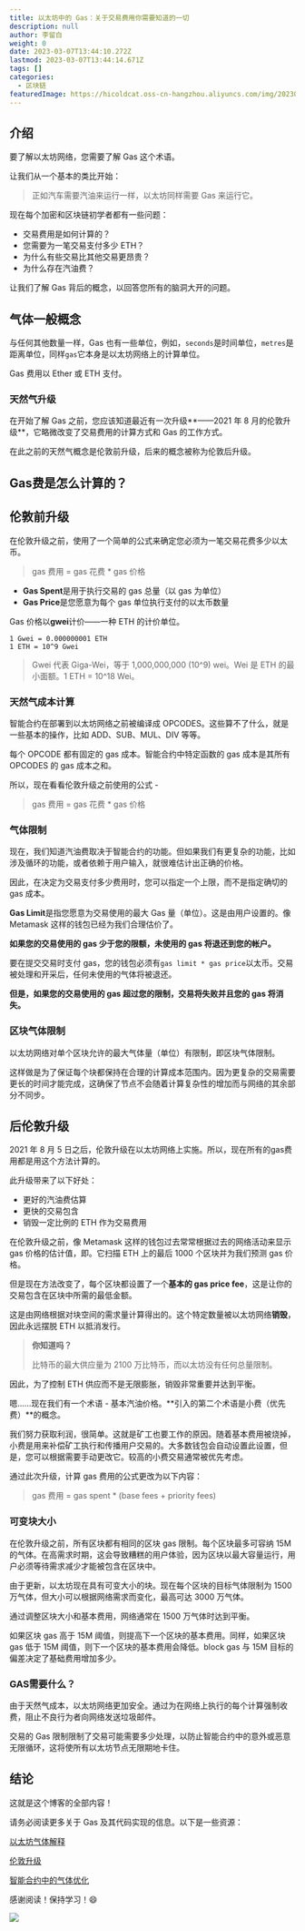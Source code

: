 ```yaml
---
title: 以太坊中的 Gas：关于交易费用你需要知道的一切
description: null
author: 李留白
weight: 0
date: 2023-03-07T13:44:10.272Z
lastmod: 2023-03-07T13:44:14.671Z
tags: []
categories:
  - 区块链
featuredImage: https://hicoldcat.oss-cn-hangzhou.aliyuncs.com/img/20230307213003.png
---
```


## 介绍

要了解以太坊网络，您需要了解 Gas 这个术语。

让我们从一个基本的类比开始：

> 正如汽车需要汽油来运行一样，以太坊同样需要 Gas 来运行它。

现在每个加密和区块链初学者都有一些问题：

- 交易费用是如何计算的？
- 您需要为一笔交易支付多少 ETH？
- 为什么有些交易比其他交易更昂贵？
- 为什么存在汽油费？

让我们了解 Gas 背后的概念，以回答您所有的脑洞大开的问题。

## 气体一般概念

与任何其他数量一样，Gas 也有一些单位，例如，`seconds`是时间单位，`metres`是距离单位，同样`gas`它本身是以太坊网络上的计算单位。

Gas 费用以 Ether 或 ETH 支付。

### 天然气升级

在开始了解 Gas 之前，您应该知道最近有一次升级**——2021 年 8 月的伦敦升级**，它略微改变了交易费用的计算方式和 Gas 的工作方式。

在此之前的天然气概念是伦敦前升级，后来的概念被称为伦敦后升级。

## **Gas费是怎么计算的？**

## 伦敦前升级

在伦敦升级之前，使用了一个简单的公式来确定您必须为一笔交易花费多少以太币。

> gas 费用 = gas 花费 * gas 价格

- **Gas Spent**是用于执行交易的 gas 总量（以 gas 为单位）
- **Gas Price**是您愿意为每个 gas 单位执行支付的以太币数量

Gas 价格以**gwei**计价——一种 ETH 的计价单位。

```
1 Gwei = 0.000000001 ETH
1 ETH = 10^9 Gwei
```

> Gwei 代表 Giga-Wei，等于 1,000,000,000 (10^9) wei。Wei 是 ETH 的最小面额。1 ETH = 10^18 Wei。

### 天然气成本计算

智能合约在部署到以太坊网络之前被编译成 OPCODES。这些算不了什么，就是一些基本的操作，比如 ADD、SUB、MUL、DIV 等等。

每个 OPCODE 都有固定的 gas 成本。智能合约中特定函数的 gas 成本是其所有 OPCODES 的 gas 成本之和。

所以，现在看看伦敦升级之前使用的公式 -

> gas 费用 = gas 花费 * gas 价格

### 气体限制

现在，我们知道汽油费取决于智能合约的功能。但如果我们有更复杂的功能，比如涉及循环的功能，或者依赖于用户输入，就很难估计出正确的价格。

因此，在决定为交易支付多少费用时，您可以指定一个上限，而不是指定确切的 gas 成本。

**Gas Limit**是指您愿意为交易使用的最大 Gas 量（单位）。这是由用户设置的。像 Metamask 这样的钱包已经为我们合理估价了。

**如果您的交易使用的 gas 少于您的限额，未使用的 gas 将退还到您的帐户。**

要在提交交易时支付 gas，您的钱包必须有`gas limit * gas price`以太币。交易被处理和开采后，任何未使用的气体将被退还。

**但是，如果您的交易使用的 gas 超过您的限制，交易将失败并且您的 gas 将消失。**

### 区块气体限制

以太坊网络对单个区块允许的最大气体量（单位）有限制，即区块气体限制。

这样做是为了保证每个块都保持在合理的计算成本范围内。因为更复杂的交易需要更长的时间才能完成，这确保了节点不会随着计算复杂性的增加而与网络的其余部分不同步。

## 后伦敦升级

2021 年 8 月 5 日之后，伦敦升级在以太坊网络上实施。所以，现在所有的gas费用都是用这个方法计算的。

此升级带来了以下好处：

- 更好的汽油费估算
- 更快的交易包含
- 销毁一定比例的 ETH 作为交易费用

在伦敦升级之前，像 Metamask 这样的钱包过去常常根据过去的网络活动来显示 gas 价格的估计值，即。它扫描 ETH 上的最后 1000 个区块并为我们预测 gas 价格。

但是现在方法改变了，每个区块都设置了一个**基本的 gas price fee**，这是让你的交易包含在区块中所需的最低金额。

这是由网络根据对块空间的需求量计算得出的。这个特定数量被以太坊网络**销毁**，因此永远摆脱 ETH 以抵消发行。

> **你知道吗？**
>
> 比特币的最大供应量为 2100 万比特币，而以太坊没有任何总量限制。

因此，为了控制 ETH 供应而不是无限膨胀，销毁非常重要并达到平衡。

嗯......现在我们有一个术语 - 基本汽油价格。**引入的第二个术语是小费（优先费）**的概念。

我们努力获取利润，很简单。这就是矿工也要工作的原因。随着基本费用被烧掉，小费是用来补偿矿工执行和传播用户交易的。大多数钱包会自动设置此设置，但是，您可以根据需要手动更改它。较高的小费交易通常被优先考虑。

通过此次升级，计算 gas 费用的公式更改为以下内容：

> gas 费用 = gas spent * (base fees + priority fees)

### 可变块大小

在伦敦升级之前，所有区块都有相同的区块 gas 限制。每个区块最多可容纳 15M 的气体。在高需求时期，这会导致糟糕的用户体验，因为区块以最大容量运行，用户必须等待需求减少才能被包含在区块中。

由于更新，以太坊现在具有可变大小的块。现在每个区块的目标气体限制为 1500 万气体，但大小可以根据网络需求而变化，最高可达 3000 万气体。

通过调整区块大小和基本费用，网络通常在 1500 万气体时达到平衡。

如果区块 gas 高于 15M 阈值，则提高下一个区块的基本费用。同样，如果区块 gas 低于 15M 阈值，则下一个区块的基本费用会降低。block gas 与 15M 目标的偏差决定了基础费用增加多少。

### GAS需要什么？

由于天然气成本，以太坊网络更加安全。通过为在网络上执行的每个计算强制收费，阻止不良行为者向网络发送垃圾邮件。

交易的 Gas 限制限制了交易可能需要多少处理，以防止智能合约中的意外或恶意无限循环，这将使所有以太坊节点无限期地卡住。

## 结论

这就是这个博客的全部内容！

请务必阅读更多关于 Gas 及其代码实现的信息。以下是一些资源：

[以太坊气体解释](https://www.youtube.com/watch?v=AJvzNICwcwc)

[伦敦升级](https://ethereum.org/en/history/#london)

[智能合约中的气体优化](https://medium.com/coinmonks/8-ways-of-reducing-the-gas-consumption-of-your-smart-contracts-9a506b339c0a)

感谢阅读！保持学习！😄

![](https://hicoldcat.oss-cn-hangzhou.aliyuncs.com/img/profile.jpg)